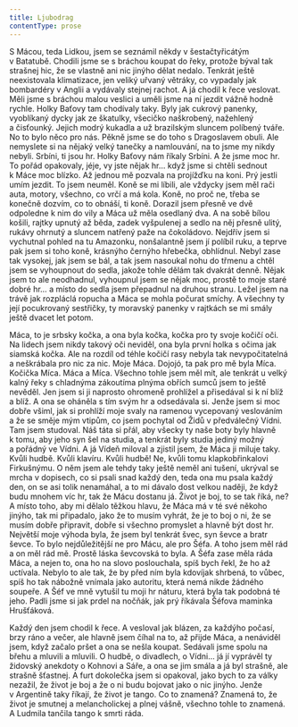 ```yaml
---
title: Ljubodrag
contentType: prose
---
```


S Mácou, teda Lidkou, jsem se seznámil někdy v šestačtyřicátým v Batatubě. Chodili jsme se s bráchou koupat do řeky, protože býval tak strašnej hic, že se vlastně ani nic jinýho dělat nedalo. Tenkrát ještě neexistovala klimatizace, jen veliký uřvaný větráky, co vypadaly jak bombardéry v Anglii a vydávaly stejnej rachot. A já chodil k řece veslovat. Měli jsme s bráchou malou veslici a uměli jsme na ní jezdit vážně hodně rychle. Holky Baťovy tam chodívaly taky. Byly jak cukrový panenky, vyoblíkaný dycky jak ze škatulky, všecičko naškrobený, nažehlený a čisťounký. Jejich modrý kukadla a už brazilským sluncem políbený tváře. No to bylo něco pro nás. Pěkně jsme se do toho s Dragoslavem obuli. Ale nemyslete si na nějaký velký tanečky a namlouvání, na to jsme my nikdy nebyli. Srbíni, ti jsou hr. Holky Baťovy nám říkaly Srbíni. A že jsme moc hr. To pořád opakovaly, jéje, vy jste nějak hr… když jsme si chtěli sednout k Máce moc blízko. Až jednou mě pozvala na projížďku na koni. Prý jestli umím jezdit. To jsem neuměl. Koně se mi líbili, ale vždycky jsem měl rači auta, motory, všechno, co vrčí a má kola. Koně, no proč ne, třeba se konečně dozvím, co to obnáší, ti koně. Dorazil jsem přesně ve dvě odpoledne k nim do vily a Máca už měla osedlaný dva. A na sobě bílou košili, rajtky upnutý až běda, zadek vyšpulenej a sedlo na něj přesně ulitý, rukávy ohrnutý a sluncem natřený paže na čokoládovo. Nejdřív jsem si vychutnal pohled na tu Amazonku, nonšalantně jsem jí políbil ruku, a teprve pak jsem si toho koně, krásnýho černýho hřebečka, obhlídnul. Nebyl zase tak vysokej, jak jsem se bál, a tak jsem nasoukal nohu do třmenu a chtěl jsem se vyhoupnout do sedla, jakože tohle dělám tak dvakrát denně. Nějak jsem to ale neodhadnul, vyhoupnul jsem se nějak moc, prostě to moje staré dobré hr… a místo do sedla jsem přepadnul na druhou stranu. Ležel jsem na trávě jak rozpláclá ropucha a Máca se mohla počurat smíchy. A všechny ty její pocukrovaný sestřičky, ty moravský panenky v rajtkách se mi smály ještě dvacet let potom.

Máca, to je srbsky kočka, a ona byla kočka, kočka pro ty svoje kočičí oči. Na lidech jsem nikdy takový oči neviděl, ona byla první holka s očima jak siamská kočka. Ale na rozdíl od téhle kočičí rasy nebyla tak nevypočitatelná a neškrábala pro nic za nic. Moje Máca. Dojojó, ta pak pro mě byla Míca. Kočička Míca. Máca a Míca. Všechno tohle jsem měl mít, ale tenkrát u velký kalný řeky s chladnýma zákoutíma plnýma obřích sumců jsem to ještě nevěděl. Jen jsem si ji naprosto ohromeně prohlížel a přisedával si k ní blíž a blíž. A ona se oháněla s tím svým hr a odsedávala si. Jenže jsem si moc dobře všiml, jak si prohlíží moje svaly na ramenou vycepovaný veslováním a že se směje mým vtipům, co jsem pochytal od Židů v předválečný Vídni. Tam jsem studoval. Náš táta si přál, aby všecky ty naše boty byly hlavně k tomu, aby jeho syn šel na studia, a tenkrát byly studia jediný možný a pořádný ve Vídni. A já Vídeň miloval a zjistil jsem, že Máca ji miluje taky. Kvůli hudbě. Kvůli klavíru. Kvůli hudbě! Ne, kvůli tomu klapkobřinkalovi Firkušnýmu. O něm jsem ale tehdy taky ještě neměl ani tušení, ukrýval se mrcha v dopisech, co si psali snad každý den, teda ona mu psala každý den, on se asi tolik nenamáhal, a to mi dávalo dost velkou naději, že když budu mnohem víc hr, tak že Mácu dostanu já. Život je boj, to se tak říká, ne? A místo toho, aby mi dělalo těžkou hlavu, že Máca má v té své někoho jinýho, tak mi připadalo, jako že to musím vyhrát, že je to boj o ni, že se musím dobře připravit, dobře si všechno promyslet a hlavně být dost hr. Největší moje výhoda byla, že jsem byl tenkrát švec, syn ševce a bratr ševce. To bylo nejdůležitější ne pro Mácu, ale pro Šéfa. A toho jsem měl rád a on měl rád mě. Prostě láska ševcovská to byla. A Šéfa zase měla ráda Máca, a nejen to, ona ho na slovo poslouchala, spíš bych řekl, že ho až uctívala. Nebylo to ale tak, že by před ním byla kdovíjak shrbená, to vůbec, spíš ho tak nábožně vnímala jako autoritu, která nemá nikde žádného soupeře. A Šéf ve mně vytušil tu moji hr náturu, která byla tak podobná té jeho. Padli jsme si jak prdel na nočňák, jak prý říkávala Šéfova maminka Hrušťáková.

Každý den jsem chodil k řece. A vesloval jak blázen, za každýho počasí, brzy ráno a večer, ale hlavně jsem číhal na to, až přijde Máca, a nenáviděl jsem, když začalo pršet a ona se nešla koupat. Sedávali jsme spolu na břehu a mluvili a mluvili. O hudbě, o divadlech, o Vídni… já jí vyprávěl ty židovský anekdoty o Kohnovi a Sáře, a ona se jim smála a já byl strašně, ale strašně šťastnej. A furt dokolečka jsem si opakoval, jako bych to za války nezažil, že život je boj a že o ni budu bojovat jako o nic jinýho. Jenže v Argentině taky říkají, že život je tango. Co to znamená? Znamená to, že život je smutnej a melancholickej a plnej vášně, všechno tohle to znamená. A Ludmila tančila tango k smrti ráda.
